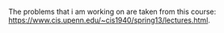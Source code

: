 The problems that i am working on are taken from this course: https://www.cis.upenn.edu/~cis1940/spring13/lectures.html.

